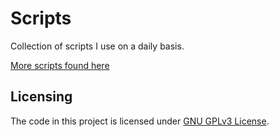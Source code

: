 # Scripts

Collection of scripts I use on a daily basis.

[More scripts found here](https://git.chasehall.net/NebulaHost/Scripts)

## Licensing

The code in this project is licensed under [GNU GPLv3 License](https://choosealicense.com/licenses/gpl-3.0/).